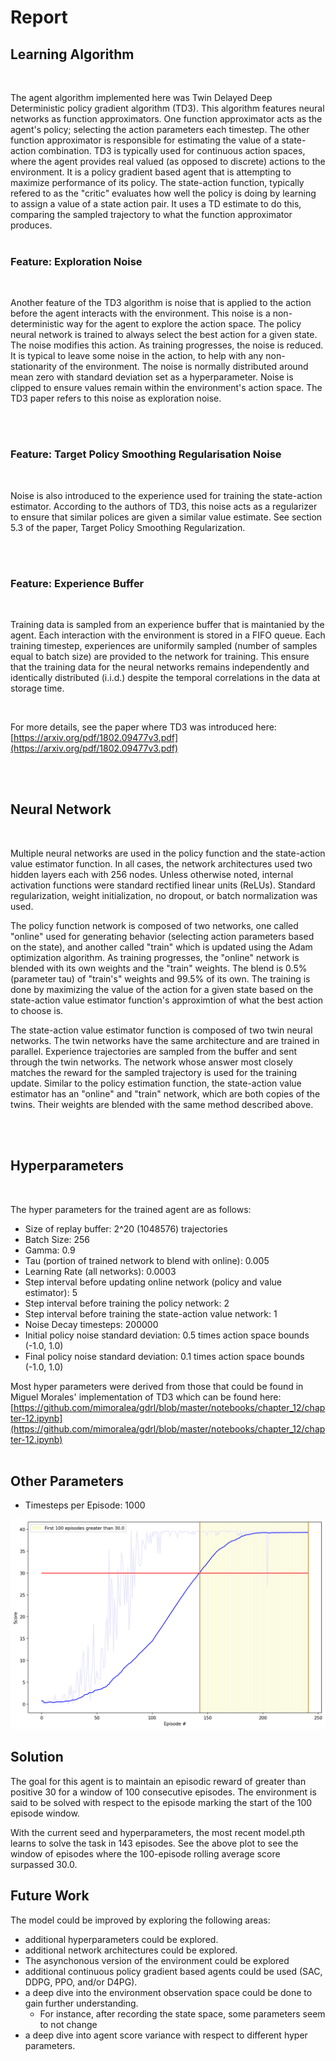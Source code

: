 # Report

## Learning Algorithm
</br>

The agent algorithm implemented here was Twin Delayed Deep Deterministic policy gradient algorithm (TD3). This algorithm features neural networks as function approximators. One function approximator acts as the agent's policy; selecting the action parameters each timestep. The other function approximator is responsible for estimating the value of a state-action combination. TD3 is typically used for continuous action spaces, where the agent provides real valued (as opposed to discrete) actions to the environment. It is a policy gradient based agent that is attempting to maximize performance of its policy. The state-action function, typically refered to as the "critic" evaluates how well the policy is doing by learning to assign a value of a state action pair. It uses a TD estimate to do this, comparing the sampled trajectory to what the function approximator produces.
</br>
</br>

### Feature: Exploration Noise
</br>

Another feature of the TD3 algorithm is noise that is applied to the action before the agent interacts with the environment. This noise is a non-deterministic way for the agent to explore the action space. The policy neural network is trained to always select the best action for a given state. The noise modifies this action. As training progresses, the noise is reduced. It is typical to leave some noise in the action, to help with any non-stationarity of the environment. The noise is normally distributed around mean zero with standard deviation set as a hyperparameter. Noise is clipped to ensure values remain within the environment's action space. The TD3 paper refers to this noise as exploration noise.

</br>
</br>

### Feature: Target Policy Smoothing Regularisation Noise
</br>

Noise is also introduced to the experience used for training the state-action estimator. According to the authors of TD3, this noise acts as a regularizer to ensure that similar polices are given a similar value estimate. See section 5.3 of the paper, Target Policy Smoothing Regularization.

</br>
</br>

### Feature: Experience Buffer
</br>

Training data is sampled from an experience buffer that is maintanied by the agent. Each interaction with the environment is stored in a FIFO queue. Each training timestep, experiences are uniformily sampled (number of samples equal to batch size) are provided to the network for training. This ensure that the training data for the neural networks remains independently and identically distributed (i.i.d.) despite the temporal correlations in the data at storage time.

</br>

For more details, see the paper where TD3 was introduced here: [https://arxiv.org/pdf/1802.09477v3.pdf](https://arxiv.org/pdf/1802.09477v3.pdf)

</br>
</br>

## Neural Network
</br>

Multiple neural networks are used in the policy function and the state-action value estimator function. In all cases, the network architectures used two hidden layers each with 256 nodes. Unless otherwise noted, internal activation functions were standard rectified linear units (ReLUs). Standard regularization, weight initialization, no dropout, or batch normalization was used. 

The policy function network is composed of two networks, one called "online" used for generating behavior (selecting action parameters based on the state), and another called "train" which is updated using the Adam optimization algorithm. As training progresses, the "online" network is blended with its own weights and the "train" weights. The blend is 0.5% (parameter tau) of "train's" weights and 99.5% of its own. The training is done by maximizing the value of the action for a given state based on the state-action value estimator function's approximtion of what the best action to choose is. 

The state-action value estimator function is composed of two twin neural networks. The twin networks have the same architecture and are trained in parallel. Experience trajectories are sampled from the buffer and sent through the twin networks. The network whose answer most closely matches the reward for the sampled trajectory is used for the training update. Similar to the policy estimation function, the state-action value estimator has an "online" and "train" network, which are both copies of the twins. Their weights are blended with the same method described above.

</br>
</br>

## Hyperparameters
</br>

The hyper parameters for the trained agent are as follows:
* Size of replay buffer: 2^20 (1048576) trajectories
* Batch Size: 256
* Gamma: 0.9
* Tau (portion of trained network to blend with online): 0.005
* Learning Rate (all networks): 0.0003
* Step interval before updating online network (policy and value estimator): 5
* Step interval before training the policy network: 2
* Step interval before training the state-action value network: 1
* Noise Decay timesteps: 200000
* Initial policy noise standard deviation: 0.5 times action space bounds (-1.0, 1.0)
* Final policy noise standard deviation: 0.1 times action space bounds (-1.0, 1.0)

Most hyper parameters were derived from those that could be found in Miguel Morales' implementation of TD3 which can be found here: [https://github.com/mimoralea/gdrl/blob/master/notebooks/chapter_12/chapter-12.ipynb](https://github.com/mimoralea/gdrl/blob/master/notebooks/chapter_12/chapter-12.ipynb)
</br>
</br>


## Other Parameters
* Timesteps per Episode: 1000


![Score vs Episode](./score_plot.png)


## Solution

The goal for this agent is to maintain an episodic reward of greater than positive 30 for a window of 100 consecutive episodes. The environment is said to be solved with respect to the episode marking the start of the 100 episode window.

With the current seed and hyperparameters, the most recent model.pth learns to solve the task in 143 episodes. See the above plot to see the window of episodes where the 100-episode rolling average score surpassed 30.0.


## Future Work

The model could be improved by exploring the following areas:
* additional hyperparameters could be explored.
* additional network architectures could be explored.
* The asynchonous version of the environment could be explored
* additional continuous policy gradient based agents could be used (SAC, DDPG, PPO, and/or D4PG).
* a deep dive into the environment observation space could be done to gain further understanding.
    * For instance, after recording the state space, some parameters seem to not change
* a deep dive into agent score variance with respect to different hyper parameters.
